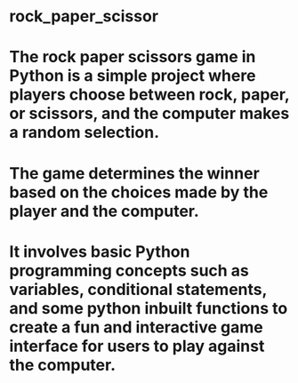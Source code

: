 # rock_paper_scissor

# The rock paper scissors game in Python is a simple project where players choose between rock, paper, or scissors, and the computer makes a random selection. 
# The game determines the winner based on the choices made by the player and the computer. 
# It involves basic Python programming concepts such as variables, conditional statements, and some python inbuilt functions to create a fun and interactive game interface for users to play against the computer.
